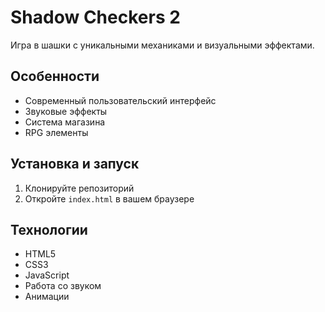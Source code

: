 # Shadow Checkers 2

Игра в шашки с уникальными механиками и визуальными эффектами.

## Особенности
- Современный пользовательский интерфейс
- Звуковые эффекты
- Система магазина
- RPG элементы

## Установка и запуск
1. Клонируйте репозиторий
2. Откройте `index.html` в вашем браузере

## Технологии
- HTML5
- CSS3
- JavaScript
- Работа со звуком
- Анимации 